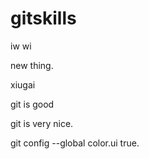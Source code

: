 # gitskills

iw wi

new thing.

xiugai

git is good

git is very nice.

git config --global color.ui true.
